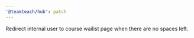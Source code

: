 ```yaml
---
'@teamteach/hub': patch
---
```


Redirect internal user to course wailist page when there are no spaces left.
